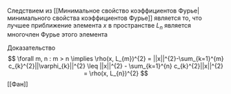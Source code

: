 Следствием из [[Минимальное свойство коэффициентов Фурье|минимального свойства коэффициентов Фурье]] является то, что лучшее приближение элемента $x$ в пространстве $L_{n}$ является многочлен Фурье этого элемента

Доказательство
$$
\forall m, n : m > n \implies \rho(x, L_{m})^{2} = ||x||^{2}-\sum_{k=1}^{m} c_{k}^{2}||\varphi_{k}||^{2} \leq ||x||^{2} - \sum_{k=1}^{n} c_{k}^{2}||x||^{2} = \rho(x, L_{n})^{2}
$$
[[Фан]]